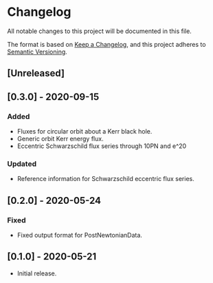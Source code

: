 # Changelog

All notable changes to this project will be documented in this file.

The format is based on [Keep a Changelog](https://keepachangelog.com/en/1.0.0/),
and this project adheres to [Semantic Versioning](https://semver.org/spec/v2.0.0.html).

## [Unreleased]


## [0.3.0] - 2020-09-15

### Added
 - Fluxes for circular orbit about a Kerr black hole.
 - Generic orbit Kerr energy flux.
 - Eccentric Schwarzschild flux series through 10PN and e^20
 
### Updated
 - Reference information for Schwarzschild eccentric flux series.

## [0.2.0] - 2020-05-24

### Fixed
 - Fixed output format for PostNewtonianData.


## [0.1.0] - 2020-05-21
 - Initial release.
